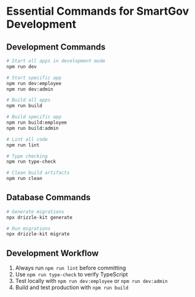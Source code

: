 # Essential Commands for SmartGov Development

## Development Commands
```bash
# Start all apps in development mode
npm run dev

# Start specific app
npm run dev:employee
npm run dev:admin

# Build all apps
npm run build

# Build specific app
npm run build:employee
npm run build:admin

# Lint all code
npm run lint

# Type checking
npm run type-check

# Clean build artifacts
npm run clean
```

## Database Commands
```bash
# Generate migrations
npx drizzle-kit generate

# Run migrations
npx drizzle-kit migrate
```

## Development Workflow
1. Always run `npm run lint` before committing
2. Use `npm run type-check` to verify TypeScript
3. Test locally with `npm run dev:employee` or `npm run dev:admin`
4. Build and test production with `npm run build`